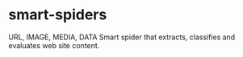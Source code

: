 # smart-spiders



URL, IMAGE, MEDIA, DATA
Smart spider that extracts, classifies and evaluates web site content.
